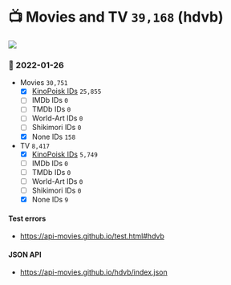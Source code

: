 # :tv: Movies and TV `39,168` (hdvb)

<a href="https://API-Movies.github.io"><img src="https://API-Movies.github.io/banner.png?cache"></a>

### :date: 2022-01-26
- Movies `30,751`
  - [x] <a href="https://API-Movies.github.io/hdvb/movie_kinopoisk_ids.json">KinoPoisk IDs</a> `25,855`
  - [ ] IMDb IDs `0`
  - [ ] TMDb IDs `0`
  - [ ] World-Art IDs `0`
  - [ ] Shikimori IDs `0`
  - [x] None IDs `158`
- TV `8,417`
  - [x] <a href="https://API-Movies.github.io/hdvb/tv_kinopoisk_ids.json">KinoPoisk IDs</a> `5,749`
  - [ ] IMDb IDs `0`
  - [ ] TMDb IDs `0`
  - [ ] World-Art IDs `0`
  - [ ] Shikimori IDs `0`
  - [x] None IDs `9`
#### Test errors
- <a href='https://api-movies.github.io/test.html#hdvb'>https://api-movies.github.io/test.html#hdvb</a>
#### JSON API
- <a href='https://api-movies.github.io/hdvb/index.json'>https://api-movies.github.io/hdvb/index.json</a>
